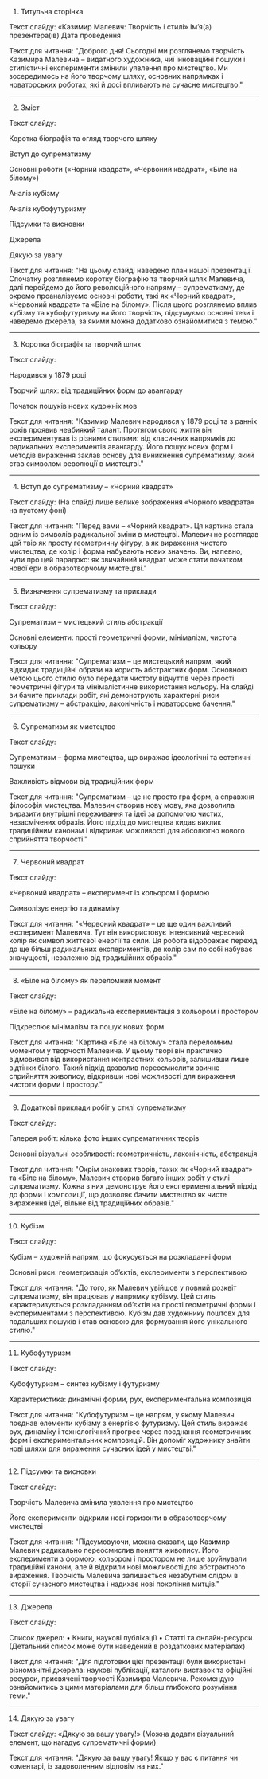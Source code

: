 
1. Титульна сторінка

Текст слайду:
«Казимир Малевич: Творчість і стилі»
Ім’я(а) презентера(ів)
Дата проведення

Текст для читання:
"Доброго дня! Сьогодні ми розглянемо творчість Казимира Малевича – видатного художника, чиї інноваційні пошуки і стилістичні експерименти змінили уявлення про мистецтво. Ми зосередимось на його творчому шляху, основних напрямках і новаторських роботах, які й досі впливають на сучасне мистецтво."


---

2. Зміст

Текст слайду:

Коротка біографія та огляд творчого шляху

Вступ до супрематизму

Основні роботи («Чорний квадрат», «Червоний квадрат», «Біле на білому»)

Аналіз кубізму

Аналіз кубофутуризму

Підсумки та висновки

Джерела

Дякую за увагу


Текст для читання:
"На цьому слайді наведено план нашої презентації. Спочатку розглянемо коротку біографію та творчий шлях Малевича, далі перейдемо до його революційного напряму – супрематизму, де окремо проаналізуємо основні роботи, такі як «Чорний квадрат», «Червоний квадрат» та «Біле на білому». Після цього розглянемо вплив кубізму та кубофутуризму на його творчість, підсумуємо основні тези і наведемо джерела, за якими можна додатково ознайомитися з темою."


---

3. Коротка біографія та творчий шлях

Текст слайду:

Народився у 1879 році

Творчий шлях: від традиційних форм до авангарду

Початок пошуків нових художніх мов


Текст для читання:
"Казимир Малевич народився у 1879 році та з ранніх років проявив неабиякий талант. Протягом свого життя він експериментував із різними стилями: від класичних напрямків до радикальних експериментів авангарду. Його пошук нових форм і методів вираження заклав основу для виникнення супрематизму, який став символом революції в мистецтві."


---

4. Вступ до супрематизму – «Чорний квадрат»

Текст слайду:
(На слайді лише велике зображення «Чорного квадрата» на пустому фоні)

Текст для читання:
"Перед вами – «Чорний квадрат». Ця картина стала одним із символів радикальної зміни в мистецтві. Малевич не розглядав цей твір як просту геометричну фігуру, а як вираження чистого мистецтва, де колір і форма набувають нових значень. Ви, напевно, чули про цей парадокс: як звичайний квадрат може стати початком нової ери в образотворчому мистецтві."


---

5. Визначення супрематизму та приклади

Текст слайду:

Супрематизм – мистецький стиль абстракції

Основні елементи: прості геометричні форми, мінімалізм, чистота кольору


Текст для читання:
"Супрематизм – це мистецький напрям, який відкидає традиційні образи на користь абстрактних форм. Основною метою цього стилю було передати чистоту відчуттів через прості геометричні фігури та мінімалістичне використання кольору. На слайді ви бачите приклади робіт, які демонструють характерні риси супрематизму – абстракцію, лаконічність і новаторське бачення."


---

6. Супрематизм як мистецтво

Текст слайду:

Супрематизм – форма мистецтва, що виражає ідеологічні та естетичні пошуки

Важливість відмови від традиційних форм


Текст для читання:
"Супрематизм – це не просто гра форм, а справжня філософія мистецтва. Малевич створив нову мову, яка дозволила виразити внутрішні переживання та ідеї за допомогою чистих, незасмічених образів. Його підхід до мистецтва кидає виклик традиційним канонам і відкриває можливості для абсолютно нового сприйняття творчості."


---

7. Червоний квадрат

Текст слайду:

«Червоний квадрат» – експеримент із кольором і формою

Символізує енергію та динаміку


Текст для читання:
"«Червоний квадрат» – це ще один важливий експеримент Малевича. Тут він використовує інтенсивний червоний колір як символ життєвої енергії та сили. Ця робота відображає перехід до ще більш радикальних експериментів, де колір сам по собі набуває значущості, незалежно від традиційних образів."


---

8. «Біле на білому» як переломний момент

Текст слайду:

«Біле на білому» – радикальна експериментація з кольором і простором

Підкреслює мінімалізм та пошук нових форм


Текст для читання:
"Картина «Біле на білому» стала переломним моментом у творчості Малевича. У цьому творі він практично відмовився від використання контрастних кольорів, залишивши лише відтінки білого. Такий підхід дозволив переосмислити звичне сприйняття живопису, відкривши нові можливості для вираження чистоти форми і простору."


---

9. Додаткові приклади робіт у стилі супрематизму

Текст слайду:

Галерея робіт: кілька фото інших супрематичних творів

Основні візуальні особливості: геометричність, лаконічність, абстракція


Текст для читання:
"Окрім знакових творів, таких як «Чорний квадрат» та «Біле на білому», Малевич створив багато інших робіт у стилі супрематизму. Кожна з них демонструє його експериментальний підхід до форми і композиції, що дозволяє бачити мистецтво як чисте вираження ідеї, вільне від традиційних образів."


---

10. Кубізм

Текст слайду:

Кубізм – художній напрям, що фокусується на розкладанні форм

Основні риси: геометризація об’єктів, експерименти з перспективою


Текст для читання:
"До того, як Малевич увійшов у повний розквіт супрематизму, він працював у напрямку кубізму. Цей стиль характеризується розкладанням об’єктів на прості геометричні форми і експериментами з перспективою. Кубізм дав художнику поштовх для подальших пошуків і став основою для формування його унікального стилю."


---

11. Кубофутуризм

Текст слайду:

Кубофутуризм – синтез кубізму і футуризму

Характеристика: динамічні форми, рух, експериментальна композиція


Текст для читання:
"Кубофутуризм – це напрям, у якому Малевич поєднав елементи кубізму з енергією футуризму. Цей стиль виражає рух, динаміку і технологічний прогрес через поєднання геометричних форм і експериментальних композицій. Він допоміг художнику знайти нові шляхи для вираження сучасних ідей у мистецтві."


---

12. Підсумки та висновки

Текст слайду:

Творчість Малевича змінила уявлення про мистецтво

Його експерименти відкрили нові горизонти в образотворчому мистецтві


Текст для читання:
"Підсумовуючи, можна сказати, що Казимир Малевич радикально переосмислив поняття живопису. Його експерименти з формою, кольором і простором не лише зруйнували традиційні канони, але й відкрили нові можливості для абстрактного вираження. Творчість Малевича залишається незабутнім слідом в історії сучасного мистецтва і надихає нові покоління митців."


---

13. Джерела

Текст слайду:

Список джерел:
• Книги, наукові публікації
• Статті та онлайн-ресурси
(Детальний список може бути наведений в роздаткових матеріалах)


Текст для читання:
"Для підготовки цієї презентації були використані різноманітні джерела: наукові публікації, каталоги виставок та офіційні ресурси, присвячені творчості Казимира Малевича. Рекомендую ознайомитись з цими матеріалами для більш глибокого розуміння теми."


---

14. Дякую за увагу

Текст слайду:
«Дякую за вашу увагу!»
(Можна додати візуальний елемент, що нагадує супрематичні форми)

Текст для читання:
"Дякую за вашу увагу! Якщо у вас є питання чи коментарі, із задоволенням відповім на них."
